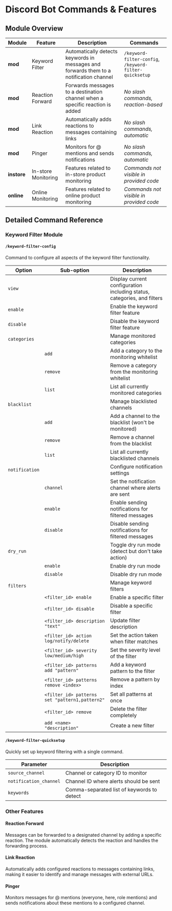 # Discord Bot Commands & Features

## Module Overview

| Module | Feature | Description | Commands |
|--------|---------|-------------|----------|
| **mod** | Keyword Filter | Automatically detects keywords in messages and forwards them to a notification channel | `/keyword-filter-config`, `/keyword-filter-quicksetup` |
| **mod** | Reaction Forward | Forwards messages to a destination channel when a specific reaction is added | *No slash commands, reaction-based* |
| **mod** | Link Reaction | Automatically adds reactions to messages containing links | *No slash commands, automatic* |
| **mod** | Pinger | Monitors for @ mentions and sends notifications | *No slash commands, automatic* |
| **instore** | In-store Monitoring | Features related to in-store product monitoring | *Commands not visible in provided code* |
| **online** | Online Monitoring | Features related to online product monitoring | *Commands not visible in provided code* |

## Detailed Command Reference

### Keyword Filter Module

#### `/keyword-filter-config`

Command to configure all aspects of the keyword filter functionality.

| Option | Sub-option | Description |
|--------|------------|-------------|
| `view` | | Display current configuration including status, categories, and filters |
| `enable` | | Enable the keyword filter feature |
| `disable` | | Disable the keyword filter feature |
| `categories` | | Manage monitored categories |
| | `add` | Add a category to the monitoring whitelist |
| | `remove` | Remove a category from the monitoring whitelist |
| | `list` | List all currently monitored categories |
| `blacklist` | | Manage blacklisted channels |
| | `add` | Add a channel to the blacklist (won't be monitored) |
| | `remove` | Remove a channel from the blacklist |
| | `list` | List all currently blacklisted channels |
| `notification` | | Configure notification settings |
| | `channel` | Set the notification channel where alerts are sent |
| | `enable` | Enable sending notifications for filtered messages |
| | `disable` | Disable sending notifications for filtered messages |
| `dry_run` | | Toggle dry run mode (detect but don't take action) |
| | `enable` | Enable dry run mode |
| | `disable` | Disable dry run mode |
| `filters` | | Manage keyword filters |
| | `<filter_id> enable` | Enable a specific filter |
| | `<filter_id> disable` | Disable a specific filter |
| | `<filter_id> description "text"` | Update filter description |
| | `<filter_id> action log/notify/delete` | Set the action taken when filter matches |
| | `<filter_id> severity low/medium/high` | Set the severity level of the filter |
| | `<filter_id> patterns add "pattern"` | Add a keyword pattern to the filter |
| | `<filter_id> patterns remove <index>` | Remove a pattern by index |
| | `<filter_id> patterns set "pattern1,pattern2"` | Set all patterns at once |
| | `<filter_id> remove` | Delete the filter completely |
| | `add <name> "description"` | Create a new filter |

#### `/keyword-filter-quicksetup`

Quickly set up keyword filtering with a single command.

| Parameter | Description |
|-----------|-------------|
| `source_channel` | Channel or category ID to monitor |
| `notification_channel` | Channel ID where alerts should be sent |
| `keywords` | Comma-separated list of keywords to detect |

### Other Features

#### Reaction Forward
Messages can be forwarded to a designated channel by adding a specific reaction. The module automatically detects the reaction and handles the forwarding process.

#### Link Reaction
Automatically adds configured reactions to messages containing links, making it easier to identify and manage messages with external URLs.

#### Pinger
Monitors messages for @ mentions (everyone, here, role mentions) and sends notifications about these mentions to a configured channel. 